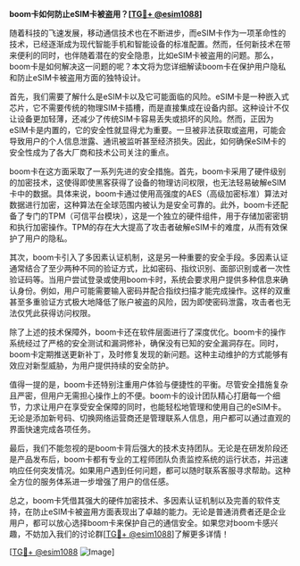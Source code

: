 **boom卡如何防止eSIM卡被盗用？[[TG💪+ @esim1088](https://t.me/s/esim1088)]**

随着科技的飞速发展，移动通信技术也在不断进步，而eSIM卡作为一项革命性的技术，已经逐渐成为现代智能手机和智能设备的标准配置。然而，任何新技术在带来便利的同时，也伴随着潜在的安全隐患，比如eSIM卡被盗用的问题。那么，boom卡是如何解决这一问题的呢？本文将为您详细解读boom卡在保护用户隐私和防止eSIM卡被盗用方面的独特设计。

首先，我们需要了解什么是eSIM卡以及它可能面临的风险。eSIM卡是一种嵌入式芯片，它不需要传统的物理SIM卡插槽，而是直接集成在设备内部。这种设计不仅让设备更加轻薄，还减少了传统SIM卡容易丢失或损坏的风险。然而，正因为eSIM卡是内置的，它的安全性就显得尤为重要。一旦被非法获取或盗用，可能会导致用户的个人信息泄露、通讯被监听甚至经济损失。因此，如何确保eSIM卡的安全性成为了各大厂商和技术公司关注的重点。

boom卡在这方面采取了一系列先进的安全措施。首先，boom卡采用了硬件级别的加密技术，这使得即使黑客获得了设备的物理访问权限，也无法轻易破解eSIM卡中的数据。具体来说，boom卡通过使用高强度的AES（高级加密标准）算法对数据进行加密，这种算法在全球范围内被认为是安全可靠的。此外，boom卡还配备了专门的TPM（可信平台模块），这是一个独立的硬件组件，用于存储加密密钥和执行加密操作。TPM的存在大大提高了攻击者破解eSIM卡的难度，从而有效保护了用户的隐私。

其次，boom卡引入了多因素认证机制，这是另一种重要的安全手段。多因素认证通常结合了至少两种不同的验证方式，比如密码、指纹识别、面部识别或者一次性验证码等。当用户尝试登录或使用boom卡时，系统会要求用户提供多种信息来确认身份。例如，用户可能需要输入密码并配合指纹扫描才能完成操作。这样的双重甚至多重验证方式极大地降低了账户被盗的风险，因为即使密码泄露，攻击者也无法仅凭此获得访问权限。

除了上述的技术保障外，boom卡还在软件层面进行了深度优化。boom卡的操作系统经过了严格的安全测试和漏洞修补，确保没有已知的安全漏洞存在。同时，boom卡定期推送更新补丁，及时修复发现的新问题。这种主动维护的方式能够有效应对新型威胁，为用户提供持续的安全防护。

值得一提的是，boom卡还特别注重用户体验与便捷性的平衡。尽管安全措施复杂且严密，但用户无需担心操作上的不便。boom卡的设计团队精心打磨每一个细节，力求让用户在享受安全保障的同时，也能轻松地管理和使用自己的eSIM卡。无论是添加新号码、切换网络运营商还是管理联系人信息，用户都可以通过直观的界面快速完成各项任务。

最后，我们不能忽视的是boom卡背后强大的技术支持团队。无论是在研发阶段还是产品发布后，boom卡都有专业的工程师团队负责监控系统的运行状态，并迅速响应任何突发情况。如果用户遇到任何问题，都可以随时联系客服寻求帮助。这种全方位的服务体系进一步增强了用户的信任感。

总之，boom卡凭借其强大的硬件加密技术、多因素认证机制以及完善的软件支持，在防止eSIM卡被盗用方面表现出了卓越的能力。无论是普通消费者还是企业用户，都可以放心选择boom卡来保护自己的通信安全。如果您对boom卡感兴趣，不妨加入我们的讨论群[[TG💪+ @esim1088](https://t.me/s/esim1088)]了解更多详情！

[[TG💪+ @esim1088](https://t.me/s/esim1088) ![Image](https://i.postimg.cc/4NQfJmqS/Snipaste-2025-05-13-00-14-12.png)]